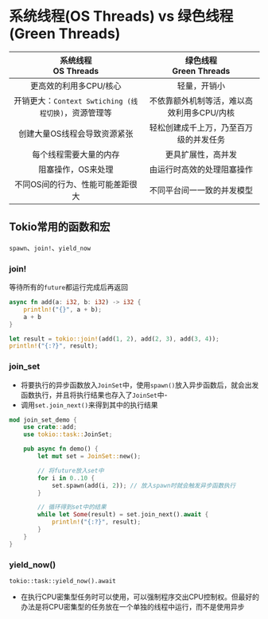 # 系统线程(OS Threads) vs 绿色线程(Green Threads)

|         系统线程<br />OS Threads          | 绿色线程<br />Green Threads |
|:-------------------------------------:|:-----------------------:|
|             更高效的利用多CPU/核心             |         轻量，开销小          |
| 开销更大：`Context Swtiching (线程切换)`，资源管理等 | 不依靠额外机制等活，难以高效利用多CPU/内核 |
|            创建大量OS线程会导致资源紧张            |   轻松创建成千上万，乃至百万级的并发任务   |
|              每个线程需要大量的内存              |        更具扩展性，高并发        |
|              阻塞操作，OS来处理               |      由运行时高效的处理阻塞操作      |
|           不同OS间的行为、性能可能差距很大           |      不同平台间一一致的并发模型      |

## Tokio常用的函数和宏

`spawn`、`join!`、`yield_now`

### join!

等待所有的`future`都运行完成后再返回

```rust
async fn add(a: i32, b: i32) -> i32 {
    println!("{}", a + b);
    a + b
}

let result = tokio::join!(add(1, 2), add(2, 3), add(3, 4));
println!("{:?}", result);
```

### join_set

- 将要执行的异步函数放入`JoinSet`中，使用`spawn()`放入异步函数后，就会出发函数执行，并且将执行结果也存入了`JoinSet`中-
- 调用`set.join_next()`来得到其中的执行结果

```rust
mod join_set_demo {
    use crate::add;
    use tokio::task::JoinSet;

    pub async fn demo() {
        let mut set = JoinSet::new();

        // 将future放入set中
        for i in 0..10 {
            set.spawn(add(i, 2)); // 放入spawn时就会触发异步函数执行
        }

        // 循环得到set中的结果
        while let Some(result) = set.join_next().await {
            println!("{:?}", result);
        }
    }
}
```

### yield_now()

`tokio::task::yield_now().await`

- 在执行CPU密集型任务时可以使用，可以强制程序交出CPU控制权。但最好的办法是将CPU密集型的任务放在一个单独的线程中运行，而不是使用异步
